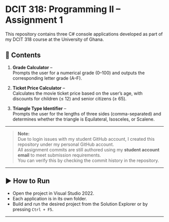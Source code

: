 # DCIT 318: Programming II – Assignment 1

This repository contains three C# console applications developed as part of my DCIT 318 course at the University of Ghana.

## 📂 Contents
1. **Grade Calculator** –  
   Prompts the user for a numerical grade (0–100) and outputs the corresponding letter grade (A–F).

2. **Ticket Price Calculator** –  
   Calculates the movie ticket price based on the user’s age, with discounts for children (≤ 12) and senior citizens (≥ 65).

3. **Triangle Type Identifier** –  
   Prompts the user for the lengths of three sides (comma-separated) and determines whether the triangle is Equilateral, Isosceles, or Scalene.

---

> **Note:**  
> Due to login issues with my student GitHub account, I created this repository under my personal GitHub account.  
> All assignment commits are still authored using my **student account email** to meet submission requirements.  
> You can verify this by checking the commit history in the repository.

---

## ▶ How to Run
- Open the project in Visual Studio 2022.
- Each application is in its own folder.
- Build and run the desired project from the Solution Explorer or by pressing `Ctrl + F5`.

---

